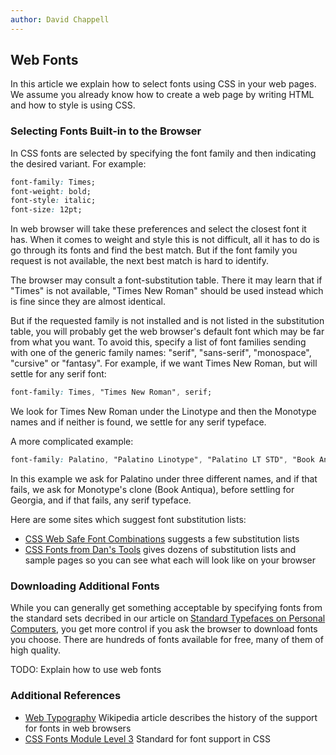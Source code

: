 ```yaml
---
author: David Chappell
---
```


## Web Fonts

In this article we explain how to select fonts using CSS in your web pages.
We assume you already know how to create a web page by writing HTML and
how to style is using CSS.

### Selecting Fonts Built-in to the Browser

In CSS fonts are selected by specifying the font family and then indicating
the desired variant. For example:

```css
font-family: Times;
font-weight: bold;
font-style: italic;
font-size: 12pt;
```

In web browser will take these preferences and select the closest font it has.
When it comes to weight and style this is not difficult, all it has to do
is go through its fonts and find the best match. But if the font family you
request is not available, the next best match is hard to identify.

The browser may consult a font-substitution table. There it may learn that
if "Times" is not available, "Times New Roman" should be used instead which
is fine since they are almost identical.

But if the requested family is not installed and is not listed in the
substitution table, you will probably get the web browser's default font
which may be far from what you want. To avoid this, specify a list of
font families sending with one of the generic family names:
"serif", "sans-serif", "monospace", "cursive" or "fantasy". For example,
if we want Times New Roman, but will settle for any serif font:

```css
font-family: Times, "Times New Roman", serif;
```

We look for Times New Roman under the Linotype and then the Monotype
names and if neither is found, we settle for any serif typeface.

A more complicated example:

```css
font-family: Palatino, "Palatino Linotype", "Palatino LT STD", "Book Antiqua", Georgia, serif;
```

In this example we ask for Palatino under three different names, and if
that fails, we ask for Monotype's clone (Book Antiqua), before settling for
Georgia, and if that fails, any serif typeface.

Here are some sites which suggest font substitution lists:

* [CSS Web Safe Font Combinations](https://www.w3schools.com/cssref/css_websafe_fonts.asp)
suggests a few substitution lists
* [CSS Fonts from Dan's Tools](https://www.cssfontstack.com)
gives dozens of substitution lists and sample pages so you can see what
each will look like on your browser

### Downloading Additional Fonts

While you can generally get something acceptable by specifying fonts
from the standard sets decribed in our article on
[Standard Typefaces on Personal Computers](../standard/),
you get more control if you ask the browser to download fonts you choose.
There are hundreds of fonts available for free, many of them of high
quality.

TODO: Explain how to use web fonts

### Additional References
* [Web Typography](https://en.wikipedia.org/wiki/Web_typography)
Wikipedia article describes the history of the support for fonts in web browsers
* [CSS Fonts Module Level 3](https://www.w3.org/TR/2018/REC-css-fonts-3-20180920/)
Standard for font support in CSS

